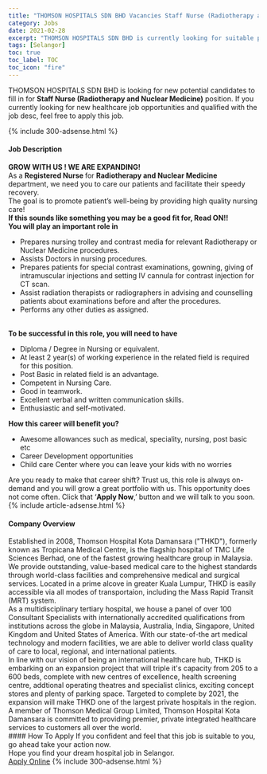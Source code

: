 ```yaml
---
title: "THOMSON HOSPITALS SDN BHD Vacancies Staff Nurse (Radiotherapy and Nuclear Medicine)" 
category: Jobs 
date: 2021-02-28 
excerpt: "THOMSON HOSPITALS SDN BHD is currently looking for suitable person to fill in the Staff Nurse (Radiotherapy and Nuclear Medicine) which positioned at Selangor" 
tags: [Selangor] 
toc: true 
toc_label: TOC 
toc_icon: "fire" 
--- 
```


<p>THOMSON HOSPITALS SDN BHD is looking for new potential candidates to fill in for <b>Staff Nurse (Radiotherapy and Nuclear Medicine)</b> position. If you currently looking for new healthcare job opportunities and qualified with the job desc, feel free to apply this job.
</p>{% include 300-adsense.html %} 
<div><div><h4>Job Description</h4></div><div><div><span><div><div><div><strong>GROW WITH US ! WE ARE EXPANDING!</strong></div><div>As a <strong>Registered Nurse </strong>for&#160;<b>Radiotherapy and Nuclear Medicine </b>department, we need you to care our patients and facilitate their speedy recovery.</div><div>The goal is to promote patient&#8217;s well-being by providing high quality nursing care!</div><div><strong>If this sounds like something you may be a good fit for, Read ON!!</strong></div><div><strong>You will play an important role in</strong></div><ul><li>Prepares nursing trolley and contrast media for relevant Radiotherapy or Nuclear Medicine procedures.</li><li>Assists Doctors in nursing procedures.</li><li>Prepares patients for special contrast examinations, gowning, giving of intramuscular injections and setting IV cannula for contrast injection for CT scan.</li><li>Assist radiation therapists or radiographers in advising and counselling patients about examinations before and after the procedures.</li><li>Performs any other duties as assigned.</li></ul><div><br><strong>To be successful in this role, you will need to have</strong></div><ul><li>Diploma / Degree in Nursing or equivalent.</li><li>At least 2 year(s) of working experience in the related field is required for this position.</li><li>Post Basic in related field is an advantage.</li><li>Competent in Nursing Care.</li><li>Good in teamwork.</li><li>Excellent verbal and written communication skills.</li><li>Enthusiastic and self-motivated.</li></ul><div><strong>How this career will benefit you?</strong></div><ul><li>Awesome allowances such as medical, speciality, nursing, post basic etc</li><li>Career Development opportunities</li><li>Child care Center where you can leave your kids with no worries</li></ul><div>Are you ready to make that career shift? Trust us, this role is always on-demand and you will grow a great portfolio with us. This opportunity does not come often. Click that &#8216;<strong>Apply Now</strong>,&#8217; button and we will talk to you soon.</div></div></div></span></div></div></div> 
{% include article-adsense.html %} 
<div><div><h4>Company Overview</h4></div><div><div><span><div><div>
<div>
		Established in 2008, Thomson Hospital Kota Damansara ("THKD"), formerly known as Tropicana Medical Centre, is the flagship hospital of TMC Life Sciences Berhad, one of the fastest growing healthcare group in Malaysia. We provide outstanding, value-based medical care to the highest standards through world-class facilities and comprehensive medical and surgical services. Located in a prime alcove in greater Kuala Lumpur, THKD is easily accessible via all modes of transportaion, including the Mass Rapid Transit (MRT) system.</div>
<div>
		As a multidisciplinary tertiary hospital, we house a panel of over 100 Consultant Specialists with internationally accredited qualifications from institutions across the globe in Malaysia, Australia, India, Singapore, United Kingdom and United States of America. With our state-of-the art medical technology and modern facilities, we are able to deliver world class quality of care to local, regional, and international patients.</div>
<div>
		In line with our vision of being an international healthcare hub, THKD is embarking on an expansion project that will triple it's capacity from 205 to a 600 beds, complete with new centres of excellence, health screening centre, addtional operating theatres and specialist clinics, exciting concept stores and plenty of parking space. Targeted to complete by 2021, the expansion will make THKD one of the largest private hospitals in the region.</div>
<div>
		A member of Thomson Medical Group Limited, Thomson Hospital Kota Damansara is committed to providing premier, private integrated healthcare services to customers all over the world.</div>
</div></div></span></div></div></div> 
#### How To Apply 
If you confident and feel that this job is suitable to you, go ahead take your action now. <br/> 
Hope you find your dream hospital job in Selangor. <br/> 
<a href="https://www.jobstreet.com.my/en/job/staff-nurse-radiotherapy-and-nuclear-medicine-4492100?jobId=jobstreet-my-job-4492100" class="btn btn--warning" target="_blank" rel="nofollow noopenner">Apply Online</a> 
{% include 300-adsense.html %} 